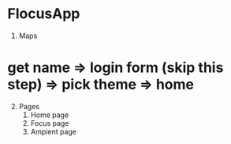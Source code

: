 # FlocusApp


1. Maps
# get name => login form (skip this step) => pick theme => home

2. Pages
    1. Home page
    2. Focus page
    3. Ampient page